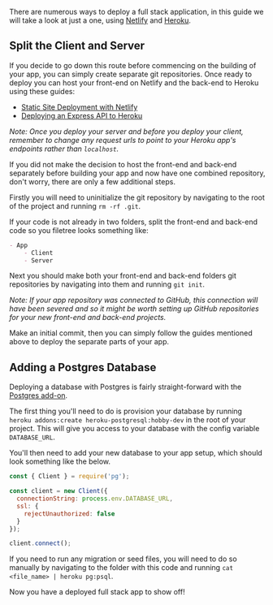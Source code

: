 There are numerous ways to deploy a full stack application, in this guide we will take a look at just a one, using [Netlify](https://www.netlify.com/) and [Heroku](https://www.heroku.com/).

## Split the Client and Server

If you decide to go down this route before commencing on the building of your app, you can simply create separate git repositories. Once ready to deploy you can host your front-end on Netlify and the back-end to Heroku using these guides:

- [Static Site Deployment with Netlify](https://github.com/getfutureproof/fp_guides_wiki/wiki/Deploy-101)
- [Deploying an Express API to Heroku](https://github.com/getfutureproof/fp_guides_wiki/wiki/Deploying-an-Express-API-to-Heroku)

_Note: Once you deploy your server and before you deploy your client, remember to change any request urls to point to your Heroku app's endpoints rather than `localhost`._

If you did not make the decision to host the front-end and back-end separately before building your app and now have one combined repository, don't worry, there are only a few additional steps.

Firstly you will need to uninitialize the git repository by navigating to the root of the project and running `rm -rf .git`.

If your code is not already in two folders, split the front-end and back-end code so you filetree looks something like:

```markdown
- App
    - Client
    - Server
```

Next you should make both your front-end and back-end folders git repositories by navigating into them and running `git init`.

_Note: If your app repository was connected to GitHub, this connection will have been severed and so it might be worth setting up GitHub repositories for your new front-end and back-end projects._

Make an initial commit, then you can simply follow the guides mentioned above to deploy the separate parts of your app.

## Adding a Postgres Database

Deploying a database with Postgres is fairly straight-forward with the [Postgres add-on](https://www.heroku.com/postgres).

The first thing you'll need to do is provision your database by running `heroku addons:create heroku-postgresql:hobby-dev` in the root of your project. This will give you access to your database with the config variable `DATABASE_URL`.

You'll then need to add your new database to your app setup, which should look something like the below.

```js
const { Client } = require('pg');

const client = new Client({
  connectionString: process.env.DATABASE_URL,
  ssl: {
    rejectUnauthorized: false
  }
});

client.connect();
```

If you need to run any migration or seed files, you will need to do so manually by navigating to the folder with this code and running `cat <file_name> | heroku pg:psql`.

Now you have a deployed full stack app to show off!